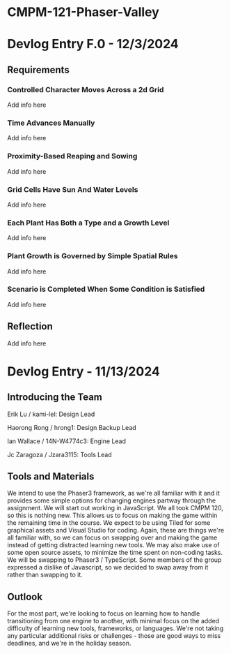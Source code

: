 # CMPM-121-Phaser-Valley

# Devlog Entry F.0 - 12/3/2024

## Requirements

### Controlled Character Moves Across a 2d Grid

Add info here

### Time Advances Manually

Add info here

### Proximity-Based Reaping and Sowing

Add info here

### Grid Cells Have Sun And Water Levels

Add info here

### Each Plant Has Both a Type and a Growth Level

Add info here

### Plant Growth is Governed by Simple Spatial Rules

Add info here

### Scenario is Completed When Some Condition is Satisfied

Add info here

## Reflection

Add info here

# Devlog Entry - 11/13/2024
## Introducing the Team

Erik Lu / kami-lel: Design Lead

Haorong Rong / hrong1: Design Backup Lead

Ian Wallace / 14N-W4774c3: Engine Lead

Jc Zaragoza / Jzara3115: Tools Lead

## Tools and Materials

We intend to use the Phaser3 framework, as we're all familiar with it and it provides some simple options for changing engines partway through the assignment.
We will start out working in JavaScript. We all took CMPM 120, so this is nothing new. This allows us to focus on making the game within the remaining time in the course.
We expect to be using Tiled for some graphical assets and Visual Studio for coding. Again, these are things we're all familiar with, so we can focus on swapping over and making the game instead of getting distracted learning new tools. We may also make use of some open source assets, to minimize the time spent on non-coding tasks.
We will be swapping to Phaser3 / TypeScript. Some members of the group expressed a dislike of Javascript, so we decided to swap away from it rather than swapping to it.

## Outlook

For the most part, we're looking to focus on learning how to handle transitioning from one engine to another, with minimal focus on the added difficulty of learning new tools, frameworks, or languages. We're not taking any particular additional risks or challenges - those are good ways to miss deadlines, and we're in the holiday season.
